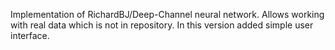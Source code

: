 Implementation of  RichardBJ/Deep-Channel neural network.
Allows working with real data which is not in repository.
In this version added simple user interface.
